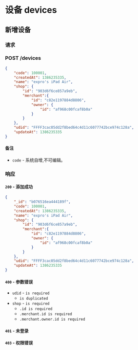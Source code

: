 # 设备 devices

## 新增设备
### 请求 
### POST /devices

``` json
{
    "code": 100001, 
    "createdAt": 1386235335, 
    "name": "expro's iPad Air", 
    "shop": {
        "id": "903d6f6ce857a9eb",
        "merchant":{
            "id": "c82e1197884d8806",
            "owner": {
                "id": "af968c00fcaf8b0a"
            }
        }
    }, 
    "udid": "FFFF3cac05dd2f8bed64c4d11c6077742bce974c128a", 
    "updateAt": 1386235335
}
```

#### 备注
* `code` - 系统自增,不可编辑。

### 响应

#### `200` - 添加成功
``` json
{
    "_id": "b076516ea444189f", 
    "code": 100001, 
    "createdAt": 1386235335, 
    "name": "expro's iPad Air", 
    "shop": {
        "id": "903d6f6ce857a9eb",
        "merchant":{
            "id": "c82e1197884d8806",
            "owner": {
                "id": "af968c00fcaf8b0a"
            }
        }
    }, 
    "udid": "FFFF3cac05dd2f8bed64c4d11c6077742bce974c128a", 
    "updateAt": 1386235335
}
```

#### `400` - 参数错误
* `udid` - `is required`
  - `is duplicated`
* `shop` - `is required`
  - `.id is required`
  - `.merchant.id is required`
  - `.merchant.owner.id is required`

#### `401` - 未登录
#### `403` - 权限错误
